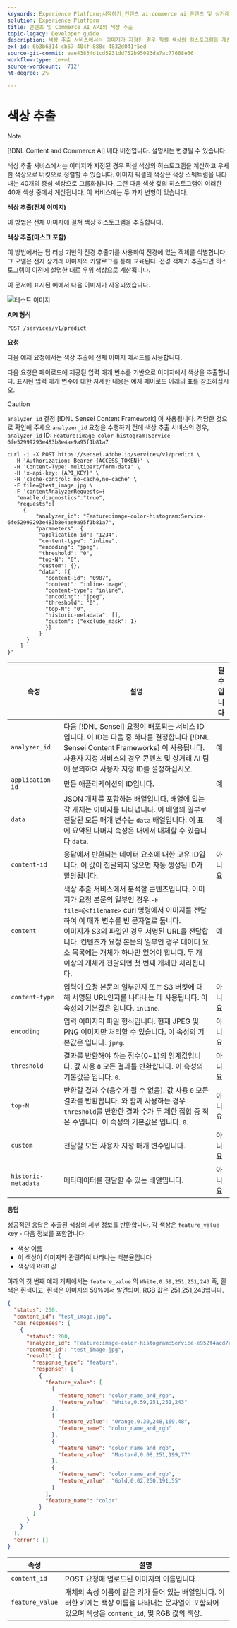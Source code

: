 ```yaml
---
keywords: Experience Platform;시작하기;컨텐츠 ai;commerce ai;콘텐츠 및 상거래 ai;색상 추출;색상 추출
solution: Experience Platform
title: 콘텐츠 및 Commerce AI API의 색상 추출
topic-legacy: Developer guide
description: 색상 추출 서비스에서는 이미지가 지정된 경우 픽셀 색상의 히스토그램을 계산하고 우세한 색상으로 버킷으로 정렬할 수 있습니다.
exl-id: 6b3b6314-cb67-404f-888c-4832d041f5ed
source-git-commit: eae43834d1cd5931dd752b95023da7ac77668e56
workflow-type: tm+mt
source-wordcount: '712'
ht-degree: 2%

---
```


# 색상 추출

>[!NOTE]
>
>[!DNL Content and Commerce AI] 베타 버전입니다. 설명서는 변경될 수 있습니다.

색상 추출 서비스에서는 이미지가 지정된 경우 픽셀 색상의 히스토그램을 계산하고 우세한 색상으로 버킷으로 정렬할 수 있습니다. 이미지 픽셀의 색상은 색상 스펙트럼을 나타내는 40개의 중심 색상으로 그룹화됩니다. 그런 다음 색상 값의 히스토그램이 이러한 40개 색상 중에서 계산됩니다. 이 서비스에는 두 가지 변형이 있습니다.

**색상 추출(전체 이미지)**

이 방법은 전체 이미지에 걸쳐 색상 히스토그램을 추출합니다.

**색상 추출(마스크 포함)**

이 방법에서는 딥 러닝 기반의 전경 추출기를 사용하여 전경에 있는 객체를 식별합니다. 그 모델은 전자 상거래 이미지의 카탈로그를 통해 교육된다. 전경 객체가 추출되면 히스토그램이 이전에 설명한 대로 우위 색상으로 계산됩니다.

이 문서에 표시된 예에서 다음 이미지가 사용되었습니다.

![테스트 이미지](../images/QQAsset1.jpg)

**API 형식**

```http
POST /services/v1/predict
```

**요청**

다음 예제 요청에서는 색상 추출에 전체 이미지 메서드를 사용합니다.

다음 요청은 페이로드에 제공된 입력 매개 변수를 기반으로 이미지에서 색상을 추출합니다. 표시된 입력 매개 변수에 대한 자세한 내용은 예제 페이로드 아래의 표를 참조하십시오.

>[!CAUTION]
>
>`analyzer_id` 결정 [!DNL Sensei Content Framework] 이 사용됩니다. 적당한 것으로 확인해 주세요 `analyzer_id` 요청을 수행하기 전에 색상 추출 서비스의 경우, `analyzer_id` ID:
>`Feature:image-color-histogram:Service-6fe52999293e483b8e4ae9a95f1b81a7`

```SHELL
curl -i -X POST https://sensei.adobe.io/services/v1/predict \
  -H 'Authorization: Bearer {ACCESS_TOKEN}' \
  -H 'Content-Type: multipart/form-data' \
  -H 'x-api-key: {API_KEY}' \
  -H 'cache-control: no-cache,no-cache' \
  -F file=@test_image.jpg \
  -F 'contentAnalyzerRequests={
   "enable_diagnostics":"true",
   "requests":[
     {
         "analyzer_id": "Feature:image-color-histogram:Service-6fe52999293e483b8e4ae9a95f1b81a7",
         "parameters": {
          "application-id": "1234", 
          "content-type": "inline", 
          "encoding": "jpeg", 
          "threshold": "0", 
          "top-N": "0", 
          "custom": {}, 
          "data": [{
            "content-id": "0987", 
            "content": "inline-image", 
            "content-type": "inline", 
            "encoding": "jpeg", 
            "threshold": "0", 
            "top-N": "0", 
            "historic-metadata": [], 
            "custom": {"exclude_mask": 1}
            }]
          }
      }
    ]
}'
```

| 속성 | 설명 | 필수입니다 |
| --- | --- | --- |
| `analyzer_id` | 다음 [!DNL Sensei] 요청이 배포되는 서비스 ID입니다. 이 ID는 다음 중 하나를 결정합니다 [!DNL Sensei Content Frameworks] 이 사용됩니다. 사용자 지정 서비스의 경우 콘텐츠 및 상거래 AI 팀에 문의하여 사용자 지정 ID를 설정하십시오. | 예 |
| `application-id` | 만든 애플리케이션의 ID입니다. | 예 |
| `data` | JSON 개체를 포함하는 배열입니다. 배열에 있는 각 개체는 이미지를 나타냅니다. 이 배열의 일부로 전달된 모든 매개 변수는 `data` 배열입니다. 이 표에 요약된 나머지 속성은 내에서 대체할 수 있습니다 `data`. | 예 |
| `content-id` | 응답에서 반환되는 데이터 요소에 대한 고유 ID입니다. 이 값이 전달되지 않으면 자동 생성된 ID가 할당됩니다. | 아니요 |
| `content` | 색상 추출 서비스에서 분석할 콘텐츠입니다. 이미지가 요청 본문의 일부인 경우 `-F file=@<filename>` curl 명령에서 이미지를 전달하여 이 매개 변수를 빈 문자열로 둡니다. <br> 이미지가 S3의 파일인 경우 서명된 URL을 전달합니다. 컨텐츠가 요청 본문의 일부인 경우 데이터 요소 목록에는 개체가 하나만 있어야 합니다. 두 개 이상의 개체가 전달되면 첫 번째 개체만 처리됩니다. | 예 |
| `content-type` | 입력이 요청 본문의 일부인지 또는 S3 버킷에 대해 서명된 URL인지를 나타내는 데 사용됩니다. 이 속성의 기본값은 입니다. `inline`. | 아니요 |
| `encoding` | 입력 이미지의 파일 형식입니다. 현재 JPEG 및 PNG 이미지만 처리할 수 있습니다. 이 속성의 기본값은 입니다. `jpeg`. | 아니요 |
| `threshold` | 결과를 반환해야 하는 점수(0~1)의 임계값입니다. 값 사용 `0` 모든 결과를 반환합니다. 이 속성의 기본값은 입니다. `0`. | 아니요 |
| `top-N` | 반환할 결과 수(음수가 될 수 없음). 값 사용 `0` 모든 결과를 반환합니다. 와 함께 사용하는 경우 `threshold`를 반환한 결과 수가 두 제한 집합 중 적은 수입니다. 이 속성의 기본값은 입니다. `0`. | 아니요 |
| `custom` | 전달할 모든 사용자 지정 매개 변수입니다. | 아니요 |
| `historic-metadata` | 메타데이터를 전달할 수 있는 배열입니다. | 아니요 |

**응답**

성공적인 응답은 추출된 색상의 세부 정보를 반환합니다. 각 색상은 `feature_value` key - 다음 정보를 포함합니다.

- 색상 이름
- 이 색상이 이미지와 관련하여 나타나는 백분율입니다
- 색상의 RGB 값

아래의 첫 번째 예제 개체에서는 `feature_value` 의 `White,0.59,251,251,243` 즉, 흰색은 흰색이고, 흰색은 이미지의 59%에서 발견되며, RGB 값은 251,251,243입니다.

```json
{
  "status": 200,
  "content_id": "test_image.jpg",
  "cas_responses": [
    {
      "status": 200,
      "analyzer_id": "Feature:image-color-histogram:Service-e952f4acd7c2425199b476a2eb459635",
      "content_id": "test_image.jpg",
      "result": {
        "response_type": "feature",
        "response": [
          {
            "feature_value": [
              {
                "feature_name": "color_name_and_rgb",
                "feature_value": "White,0.59,251,251,243"
              },
              {
                "feature_value": "Orange,0.30,248,169,48",
                "feature_name": "color_name_and_rgb"
              },
              {
                "feature_name": "color_name_and_rgb",
                "feature_value": "Mustard,0.08,251,199,77"
              },
              {
                "feature_name": "color_name_and_rgb",
                "feature_value": "Gold,0.02,250,191,55"
              }
            ],
            "feature_name": "color"
          }
        ]
      }
    }
  ],
  "error": []
}
```

| 속성 | 설명 |
| --- | --- |
| `content_id` | POST 요청에 업로드된 이미지의 이름입니다. |
| `feature_value` | 개체의 속성 이름이 같은 키가 들어 있는 배열입니다. 이러한 키에는 색상 이름을 나타내는 문자열이 포함되어 있으며 색상은 `content_id`, 및 RGB 값의 색상. |
